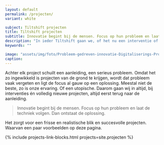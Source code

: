 ```yaml
---
layout: default
permalink: /projecten/
variant: white

subject: Tiltshift projecten
title: Tiltshift projecten
subtitle: Innovatie begint bij de mensen. Focus op hun probleem en laat de techniek volgen. Dan ontstaat de oplossing.
description: "In ieder Tiltshift gaan we, of het nu een interventie of een volledig nieuw project is, altijd als eerste terug naar de aanleiding."
keywords: ""

image: "assets/img/foto/Probleem-gedreven-innovatie-Digitaliserings-Projecten.jpg"
caption:
---
```

Achter elk project schuilt een aanleiding, een serieus probleem. Omdat het zo ingewikkeld is projecten van de grond te krijgen, wordt dat probleem vaak vergeten en ligt de focus al gauw op een oplossing. Meestal niet de beste, zo is onze ervaring. Of een utopische. Daarom gaan wij in altijd, bij interventies én volledig nieuwe projecten, altijd eerst terug naar de aanleiding. 

> Innovatie begint bij de mensen. Focus op hun probleem en laat de techniek volgen. Dan ontstaat de oplossing.


Het zorgt voor een frisse en realistische blik en succesvolle projecten. Waarvan een paar voorbeelden op deze pagina.

<!-- {% include collection.md collection=site.projecten %} -->

{% include projects-link-blocks.html projects=site.projecten %}

